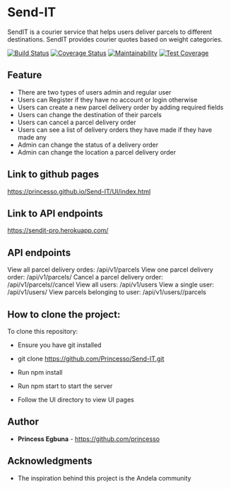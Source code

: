 # Send-IT
SendIT is a courier service that helps users deliver parcels to different destinations. SendIT provides courier quotes based on weight categories.

[![Build Status](https://travis-ci.org/Princesso/Send-IT.png?branch=develop)](https://travis-ci.org/Princesso/Send-IT)
[![Coverage Status](https://coveralls.io/repos/github/Princesso/Send-IT/badge.svg?branch=develop)](https://coveralls.io/github/Princesso/Send-IT?branch=develop)
[![Maintainability](https://api.codeclimate.com/v1/badges/a99a88d28ad37a79dbf6/maintainability)](https://codeclimate.com/github/Princesso/Send-IT/maintainability)
[![Test Coverage](https://api.codeclimate.com/v1/badges/a99a88d28ad37a79dbf6/test_coverage)](https://codeclimate.com/github/Princesso/Send-IT/test_coverage)

## Feature
* There are two types of users admin and regular user
* Users can Register if they have no account or login otherwise
* Users can create a new parcel delivery order by adding required fields
* Users can change the destination of their parcels
* Users can cancel a parcel delivery order
* Users can see a list of delivery orders they have made if they have made any
* Admin can change the status of a delivery order
* Admin can change the location a parcel delivery order

## Link to github pages

https://princesso.github.io/Send-IT/UI/index.html

## Link to API endpoints 

https://sendit-pro.herokuapp.com/


## API endpoints

View all parcel delivery ordes: /api/v1/parcels
View one parcel delivery order: /api/v1/parcels/<id>
Cancel a parcel delivery order: /api/v1/parcels/<id>/cancel
View all users:                 /api/v1/users
View a single user:             /api/v1/users/<id>
View parcels belonging to user: /api/v1/users/<id>/parcels


## How to clone the project:

To clone this repository: 

* Ensure you have git installed

* git clone https://github.com/Princesso/Send-IT.git

* Run npm install

* Run npm start to start the server

* Follow the UI directory to view UI pages

## Author

* **Princess Egbuna** - https://github.com/princesso

## Acknowledgments

* The inspiration behind this project is the Andela community
